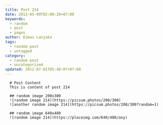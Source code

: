 ```yaml
---
title: Post 214
date: 2013-05-09T02:00:29+07:00
keywords:
  - random
  - post
  - pages
author: Dimas Lanjaka
tags:
  - random post
  - untagged
category:
  - random post
  - uncategorized
updated: 2012-07-01T05:48:07+07:00
---
```


      # Post Content
      This is content of post 214

      ## random image 200x300
      ![random image 214](https://picsum.photos/200/300)
      ![another random image 214](https://picsum.photos/200/300?random=1)

      ## random image 640x480
      ![random image 214](https://placeimg.com/640/480/any)
      